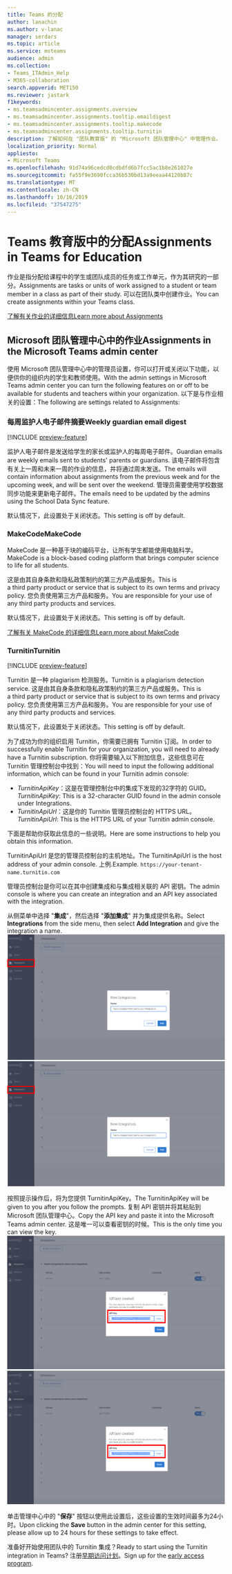```yaml
---
title: Teams 的分配
author: lanachin
ms.author: v-lanac
manager: serdars
ms.topic: article
ms.service: msteams
audience: admin
ms.collection:
- Teams_ITAdmin_Help
- M365-collaboration
search.appverid: MET150
ms.reviewer: jastark
f1keywords:
- ms.teamsadmincenter.assignments.overview
- ms.teamsadmincenter.assignments.tooltip.emaildigest
- ms.teamsadmincenter.assignments.tooltip.makecode
- ms.teamsadmincenter.assignments.tooltip.turnitin
description: 了解如何在 "团队教育版" 的 "Microsoft 团队管理中心" 中管理作业。
localization_priority: Normal
appliesto:
- Microsoft Teams
ms.openlocfilehash: 91d74a96cedcd0cdbdfd6b7fcc5ac1b8e261027e
ms.sourcegitcommit: fa55f9e3690fcca36b530bd13a9eeaa44120b87c
ms.translationtype: MT
ms.contentlocale: zh-CN
ms.lasthandoff: 10/16/2019
ms.locfileid: "37547275"
---
```

# <a name="assignments-in-teams-for-education"></a><span data-ttu-id="db2fe-103">Teams 教育版中的分配</span><span class="sxs-lookup"><span data-stu-id="db2fe-103">Assignments in Teams for Education</span></span>

<span data-ttu-id="db2fe-104">作业是指分配给课程中的学生或团队成员的任务或工作单元，作为其研究的一部分。</span><span class="sxs-lookup"><span data-stu-id="db2fe-104">Assignments are tasks or units of work assigned to a student or team member in a class as part of their study.</span></span> <span data-ttu-id="db2fe-105">可以在团队类中创建作业。</span><span class="sxs-lookup"><span data-stu-id="db2fe-105">You can create assignments within your Teams class.</span></span>

[<span data-ttu-id="db2fe-106">了解有关作业的详细信息</span><span class="sxs-lookup"><span data-stu-id="db2fe-106">Learn more about Assignments</span></span>](https://support.office.com/article/microsoft-teams-5aa4431a-8a3c-4aa5-87a6-b6401abea114?ui=en-US&rs=en-IE&ad=IE#ID0EAABAAA=Assignments)

## <a name="assignments-in-the-microsoft-teams-admin-center"></a><span data-ttu-id="db2fe-107">Microsoft 团队管理中心中的作业</span><span class="sxs-lookup"><span data-stu-id="db2fe-107">Assignments in the Microsoft Teams admin center</span></span>

<span data-ttu-id="db2fe-108">使用 Microsoft 团队管理中心中的管理员设置，你可以打开或关闭以下功能，以便供你的组织内的学生和教师使用。</span><span class="sxs-lookup"><span data-stu-id="db2fe-108">With the admin settings in Microsoft Teams admin center you can turn the following features on or off to be available for students and teachers within your organization.</span></span> <span data-ttu-id="db2fe-109">以下是与作业相关的设置：</span><span class="sxs-lookup"><span data-stu-id="db2fe-109">The following are settings related to Assignments:</span></span>

<span data-ttu-id="db2fe-110"><a name="#bkemaildigest"> </a></span><span class="sxs-lookup"><span data-stu-id="db2fe-110"></span></span>
### <a name="weekly-guardian-email-digest"></a><span data-ttu-id="db2fe-111">每周监护人电子邮件摘要</span><span class="sxs-lookup"><span data-stu-id="db2fe-111">Weekly guardian email digest</span></span>
[!INCLUDE [preview-feature](../includes/preview-feature.md)]

<span data-ttu-id="db2fe-112">监护人电子邮件是发送给学生的家长或监护人的每周电子邮件。</span><span class="sxs-lookup"><span data-stu-id="db2fe-112">Guardian emails are weekly emails sent to students' parents or guardians.</span></span> <span data-ttu-id="db2fe-113">该电子邮件将包含有关上一周和未来一周的作业的信息，并将通过周末发送。</span><span class="sxs-lookup"><span data-stu-id="db2fe-113">The emails will contain information about assignments from the previous week and for the upcoming week, and will be sent over the weekend.</span></span> <span data-ttu-id="db2fe-114">管理员需要使用学校数据同步功能来更新电子邮件。</span><span class="sxs-lookup"><span data-stu-id="db2fe-114">The emails need to be updated by the admins using the School Data Sync feature.</span></span>

<span data-ttu-id="db2fe-115">默认情况下，此设置处于关闭状态。</span><span class="sxs-lookup"><span data-stu-id="db2fe-115">This setting is off by default.</span></span>

<span data-ttu-id="db2fe-116"><a name="bkmakecode"> </a></span><span class="sxs-lookup"><span data-stu-id="db2fe-116"></span></span>
### <a name="makecode"></a><span data-ttu-id="db2fe-117">MakeCode</span><span class="sxs-lookup"><span data-stu-id="db2fe-117">MakeCode</span></span>
<span data-ttu-id="db2fe-118">MakeCode 是一种基于块的编码平台，让所有学生都能使用电脑科学。</span><span class="sxs-lookup"><span data-stu-id="db2fe-118">MakeCode is a block-based coding platform that brings computer science to life for all students.</span></span> 

<span data-ttu-id="db2fe-119">这是由其自身条款和隐私政策制约的第三方产品或服务。</span><span class="sxs-lookup"><span data-stu-id="db2fe-119">This is a third party product or service that is subject to its own terms and privacy policy.</span></span> <span data-ttu-id="db2fe-120">您负责使用第三方产品和服务。</span><span class="sxs-lookup"><span data-stu-id="db2fe-120">You are responsible for your use of any third party products and services.</span></span>

<span data-ttu-id="db2fe-121">默认情况下，此设置处于关闭状态。</span><span class="sxs-lookup"><span data-stu-id="db2fe-121">This setting is off by default.</span></span>

[<span data-ttu-id="db2fe-122">了解有关 MakeCode 的详细信息</span><span class="sxs-lookup"><span data-stu-id="db2fe-122">Learn more about MakeCode</span></span>](https://www.microsoft.com/makecode)

<span data-ttu-id="db2fe-123"><a name="#turnitin"> </a></span><span class="sxs-lookup"><span data-stu-id="db2fe-123"></span></span>
### <a name="turnitin"></a><span data-ttu-id="db2fe-124">Turnitin</span><span class="sxs-lookup"><span data-stu-id="db2fe-124">Turnitin</span></span>
[!INCLUDE [preview-feature](../includes/preview-feature.md)]

<span data-ttu-id="db2fe-125">Turnitin 是一种 plagiarism 检测服务。</span><span class="sxs-lookup"><span data-stu-id="db2fe-125">Turnitin is a plagiarism detection service.</span></span> <span data-ttu-id="db2fe-126">这是由其自身条款和隐私政策制约的第三方产品或服务。</span><span class="sxs-lookup"><span data-stu-id="db2fe-126">This is a third party product or service that is subject to its own terms and privacy policy.</span></span> <span data-ttu-id="db2fe-127">您负责使用第三方产品和服务。</span><span class="sxs-lookup"><span data-stu-id="db2fe-127">You are responsible for your use of any third party products and services.</span></span>

<span data-ttu-id="db2fe-128">默认情况下，此设置处于关闭状态。</span><span class="sxs-lookup"><span data-stu-id="db2fe-128">This setting is off by default.</span></span>

<span data-ttu-id="db2fe-129">为了成功为你的组织启用 Turnitin，你需要已拥有 Turnitin 订阅。</span><span class="sxs-lookup"><span data-stu-id="db2fe-129">In order to successfully enable Turnitin for your organization, you will need to already have a Turnitin subscription.</span></span> <span data-ttu-id="db2fe-130">你将需要输入以下附加信息，这些信息可在 Turnitin 管理控制台中找到：</span><span class="sxs-lookup"><span data-stu-id="db2fe-130">You will need to input the following additional information, which can be found in your Turnitin admin console:</span></span>

  * <span data-ttu-id="db2fe-131">_TurnitinApiKey_：这是在管理控制台中的集成下发现的32字符的 GUID。</span><span class="sxs-lookup"><span data-stu-id="db2fe-131">_TurnitinApiKey_: This is a 32-character GUID found in the admin console under Integrations.</span></span>
  * <span data-ttu-id="db2fe-132">_TurnitinApiUrl_：这是你的 Turnitin 管理员控制台的 HTTPS URL。</span><span class="sxs-lookup"><span data-stu-id="db2fe-132">_TurnitinApiUrl_: This is the HTTPS URL of your Turnitin admin console.</span></span>

<span data-ttu-id="db2fe-133">下面是帮助你获取此信息的一些说明。</span><span class="sxs-lookup"><span data-stu-id="db2fe-133">Here are some instructions to help you obtain this information.</span></span>

<span data-ttu-id="db2fe-134">TurnitinApiUrl 是您的管理员控制台的主机地址。</span><span class="sxs-lookup"><span data-stu-id="db2fe-134">The TurnitinApiUrl is the host address of your admin console.</span></span>
<span data-ttu-id="db2fe-135">上例.</span><span class="sxs-lookup"><span data-stu-id="db2fe-135">Example.</span></span> `https://your-tenant-name.turnitin.com`

<span data-ttu-id="db2fe-136">管理员控制台是你可以在其中创建集成和与集成相关联的 API 密钥。</span><span class="sxs-lookup"><span data-stu-id="db2fe-136">The admin console is where you can create an integration and an API key associated with the integration.</span></span>

<span data-ttu-id="db2fe-137">从侧菜单中选择 "**集成**"，然后选择 "**添加集成**" 并为集成提供名称。</span><span class="sxs-lookup"><span data-stu-id="db2fe-137">Select **Integrations** from the side menu, then select **Add Integration** and give the integration a name.</span></span>
<span data-ttu-id="db2fe-138">![显示添加新集成的屏幕截图](./educationImages/Assignments_mopo_turnitin2.png)</span><span class="sxs-lookup"><span data-stu-id="db2fe-138">![Screen shot showing adding a new integration](./educationImages/Assignments_mopo_turnitin2.png)</span></span>

<span data-ttu-id="db2fe-139">按照提示操作后，将为您提供 TurnitinApiKey。</span><span class="sxs-lookup"><span data-stu-id="db2fe-139">The TurnitinApiKey will be given to you after you follow the prompts.</span></span> <span data-ttu-id="db2fe-140">复制 API 密钥并将其粘贴到 Microsoft 团队管理中心。</span><span class="sxs-lookup"><span data-stu-id="db2fe-140">Copy the API key and paste it into the Microsoft Teams admin center.</span></span>  <span data-ttu-id="db2fe-141">这是唯一可以查看密钥的时候。</span><span class="sxs-lookup"><span data-stu-id="db2fe-141">This is the only time you can view the key.</span></span>
<span data-ttu-id="db2fe-142">![显示复制 API 密钥的屏幕截图](./educationImages/Assignments_mopo_turnitin3.png)</span><span class="sxs-lookup"><span data-stu-id="db2fe-142">![Screen shot showing copying the API key](./educationImages/Assignments_mopo_turnitin3.png)</span></span>

<span data-ttu-id="db2fe-143">单击管理中心中的 "**保存**" 按钮以使用此设置后，这些设置的生效时间最多为24小时。</span><span class="sxs-lookup"><span data-stu-id="db2fe-143">Upon clicking the **Save** button in the admin center for this setting, please allow up to 24 hours for these settings to take effect.</span></span>

<span data-ttu-id="db2fe-144">准备好开始使用团队中的 Turnitin 集成？</span><span class="sxs-lookup"><span data-stu-id="db2fe-144">Ready to start using the Turnitin integration in Teams?</span></span> <span data-ttu-id="db2fe-145">注册[早期访问计划](https://www.turnitin.com/products/feedback-studio/microsoft-teams-integration)。</span><span class="sxs-lookup"><span data-stu-id="db2fe-145">Sign up for the [early access program](https://www.turnitin.com/products/feedback-studio/microsoft-teams-integration).</span></span>
